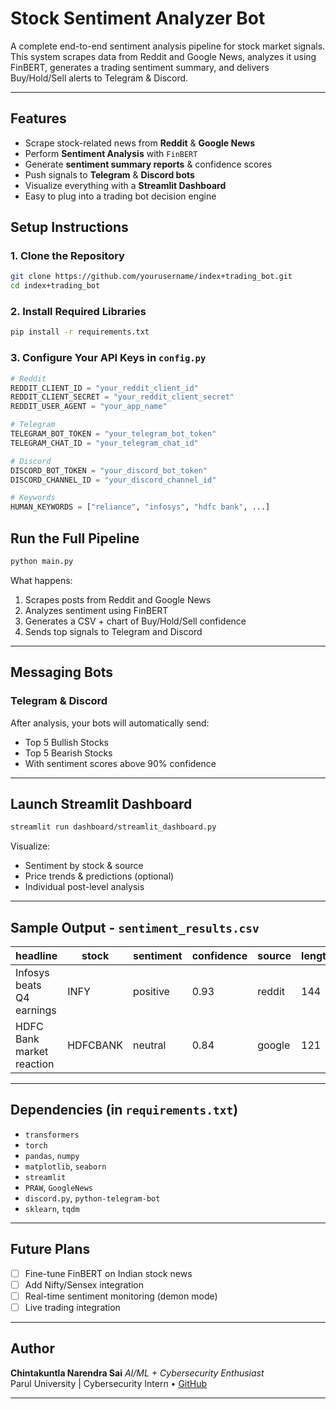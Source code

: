 
# Stock Sentiment Analyzer Bot

A complete end-to-end sentiment analysis pipeline for stock market signals. This system scrapes data from Reddit and Google News, analyzes it using FinBERT, generates a trading sentiment summary, and delivers Buy/Hold/Sell alerts to Telegram & Discord.

---

## Features

- Scrape stock-related news from **Reddit** & **Google News**
- Perform **Sentiment Analysis** with `FinBERT`
- Generate **sentiment summary reports** & confidence scores
- Push signals to **Telegram** & **Discord bots**
- Visualize everything with a **Streamlit Dashboard**
- Easy to plug into a trading bot decision engine

## Setup Instructions

### 1. Clone the Repository

```bash
git clone https://github.com/yourusername/index+trading_bot.git
cd index+trading_bot
```

### 2. Install Required Libraries

```bash
pip install -r requirements.txt
```

### 3. Configure Your API Keys in `config.py`

```python
# Reddit
REDDIT_CLIENT_ID = "your_reddit_client_id"
REDDIT_CLIENT_SECRET = "your_reddit_client_secret"
REDDIT_USER_AGENT = "your_app_name"

# Telegram
TELEGRAM_BOT_TOKEN = "your_telegram_bot_token"
TELEGRAM_CHAT_ID = "your_telegram_chat_id"

# Discord
DISCORD_BOT_TOKEN = "your_discord_bot_token"
DISCORD_CHANNEL_ID = "your_discord_channel_id"

# Keywords
HUMAN_KEYWORDS = ["reliance", "infosys", "hdfc bank", ...]
```

## Run the Full Pipeline

```bash
python main.py
```

What happens:
1. Scrapes posts from Reddit and Google News
2. Analyzes sentiment using FinBERT
3. Generates a CSV + chart of Buy/Hold/Sell confidence
4. Sends top signals to Telegram and Discord

---

## Messaging Bots

### Telegram & Discord
After analysis, your bots will automatically send:
- Top 5 Bullish Stocks
- Top 5 Bearish Stocks
- With sentiment scores above 90% confidence

---

## Launch Streamlit Dashboard

```bash
streamlit run dashboard/streamlit_dashboard.py
```

Visualize:
- Sentiment by stock & source
- Price trends & predictions (optional)
- Individual post-level analysis

---

## Sample Output - `sentiment_results.csv`

| headline                    | stock   | sentiment | confidence | source | length |
|-----------------------------|---------|-----------|------------|--------|--------|
| Infosys beats Q4 earnings   | INFY    | positive  | 0.93       | reddit | 144    |
| HDFC Bank market reaction   | HDFCBANK| neutral   | 0.84       | google | 121    |

---

## Dependencies (in `requirements.txt`)

- `transformers`
- `torch`
- `pandas`, `numpy`
- `matplotlib`, `seaborn`
- `streamlit`
- `PRAW`, `GoogleNews`
- `discord.py`, `python-telegram-bot`
- `sklearn`, `tqdm`

---

## Future Plans

- [ ] Fine-tune FinBERT on Indian stock news
- [ ] Add Nifty/Sensex integration
- [ ] Real-time sentiment monitoring (demon mode)
- [ ] Live trading integration

---

## Author

**Chintakuntla Narendra Sai**
*AI/ML + Cybersecurity Enthusiast*  
 Parul University |  Cybersecurity Intern
 • [GitHub](https://github.com/NarriGoud)

---
